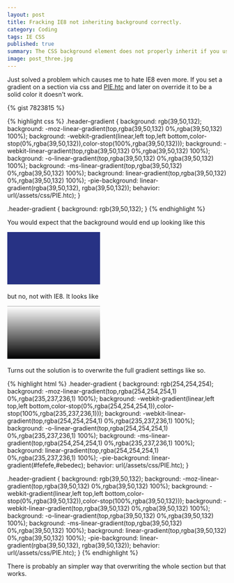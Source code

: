 ```yaml
---
layout: post
title: Fracking IE8 not inheriting background correctly.
category: Coding
tags: IE CSS
published: true
summary: The CSS background element does not properly inherit if you use PIE.htc.
image: post_three.jpg
---
```

<p>
Just solved a problem which causes me to hate IE8 even more.  If you set a gradient on a section via css and <a href="http://css3pie.com/" title="PIE.htc">PIE.htc</a>
 and later on override it to be a solid color it doesn't work.
</p>
<!-- more -->

{% gist 7823815 %}

{% highlight css %}
.header-gradient {
    background: rgb(39,50,132);
    background: -moz-linear-gradient(top,rgba(39,50,132) 0%,rgba(39,50,132) 100%);
    background: -webkit-gradient(linear,left top,left bottom,color-stop(0%,rgba(39,50,132)),color-stop(100%,rgba(39,50,132)));
    background: -webkit-linear-gradient(top,rgba(39,50,132) 0%,rgba(39,50,132) 100%);
    background: -o-linear-gradient(top,rgba(39,50,132) 0%,rgba(39,50,132) 100%);
    background: -ms-linear-gradient(top,rgba(39,50,132) 0%,rgba(39,50,132) 100%);
    background: linear-gradient(top,rgba(39,50,132) 0%,rgba(39,50,132) 100%);
    -pie-background: linear-gradient(rgba(39,50,132), rgba(39,50,132));
    behavior: url(/assets/css/PIE.htc);
}

.header-gradient {
    background: rgb(39,50,132);
}
{% endhighlight %}

<p>
You would expect that the background would end up looking like this
</p>
<img src="/images/blue-gradient.png">
<p>
but no, not with IE8. It looks like
</p>
<img src="/images/grey-gradient.png">

<p>
Turns out the solution is to overwrite the full gradient settings like so.
</p>
{% highlight html %}
.header-gradient {
    background: rgb(254,254,254);
    background: -moz-linear-gradient(top,rgba(254,254,254,1) 0%,rgba(235,237,236,1) 100%);
    background: -webkit-gradient(linear,left top,left bottom,color-stop(0%,rgba(254,254,254,1)),color-stop(100%,rgba(235,237,236,1)));
    background: -webkit-linear-gradient(top,rgba(254,254,254,1) 0%,rgba(235,237,236,1) 100%);
    background: -o-linear-gradient(top,rgba(254,254,254,1) 0%,rgba(235,237,236,1) 100%);
    background: -ms-linear-gradient(top,rgba(254,254,254,1) 0%,rgba(235,237,236,1) 100%);
    background: linear-gradient(top,rgba(254,254,254,1) 0%,rgba(235,237,236,1) 100%);
    -pie-background: linear-gradient(#fefefe,#ebedec);
    behavior: url(/assets/css/PIE.htc);
}

.header-gradient {
    background: rgb(39,50,132);
    background: -moz-linear-gradient(top,rgba(39,50,132) 0%,rgba(39,50,132) 100%);
    background: -webkit-gradient(linear,left top,left bottom,color-stop(0%,rgba(39,50,132)),color-stop(100%,rgba(39,50,132)));
    background: -webkit-linear-gradient(top,rgba(39,50,132) 0%,rgba(39,50,132) 100%);
    background: -o-linear-gradient(top,rgba(39,50,132) 0%,rgba(39,50,132) 100%);
    background: -ms-linear-gradient(top,rgba(39,50,132) 0%,rgba(39,50,132) 100%);
    background: linear-gradient(top,rgba(39,50,132) 0%,rgba(39,50,132) 100%);
    -pie-background: linear-gradient(rgba(39,50,132), rgba(39,50,132));
    behavior: url(/assets/css/PIE.htc);
}
{% endhighlight %}
<p>
There is probably an simpler way that overwriting the whole section but that works.
</p>
